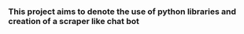 ### This project aims to denote the use of python libraries and creation of a scraper like chat bot
